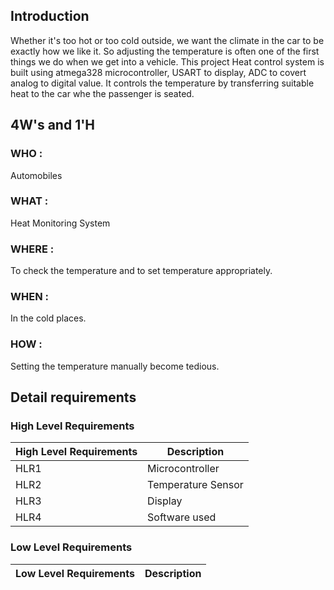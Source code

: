 ## Introduction
Whether it's too hot or too cold outside, we want the climate in the car to be exactly how we like it. So adjusting the temperature is often one of the first things we do when we get into a vehicle. This project Heat control system is built using atmega328 microcontroller, USART to display, ADC to covert analog to digital value. It controls the temperature by transferring suitable heat to the car whe the passenger is seated.

## 4W's and 1'H
### WHO :
Automobiles
### WHAT : 
Heat Monitoring System
### WHERE : 
To check the temperature and to set temperature appropriately.
### WHEN : 
In the cold places.
### HOW : 
Setting the temperature manually become tedious.


## Detail requirements
### High Level Requirements
| High Level Requirements      | Description |
| ----------- | ----------- |
| HLR1      | Microcontroller   |
| HLR2   | Temperature Sensor|
| HLR3   | Display|
| HLR4   | Software used|

### Low Level Requirements
| Low Level Requirements      | Description |
| ----------- | ----------- |
